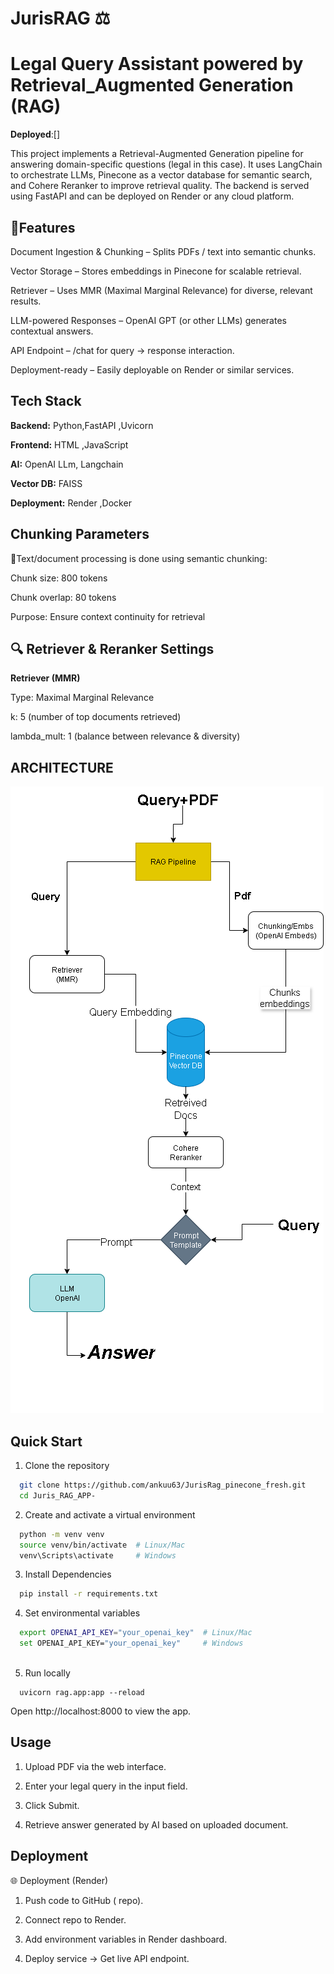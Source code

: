 # JurisRAG ⚖

# Legal Query Assistant powered by Retrieval_Augmented Generation (RAG)

**Deployed**:[]

This project implements a Retrieval-Augmented Generation pipeline for answering domain-specific questions (legal in this case). It uses LangChain to orchestrate LLMs, Pinecone as a vector database for semantic search, and Cohere Reranker to improve retrieval quality. The backend is served using FastAPI and can be deployed on Render or any cloud platform.

## 🚀Features
Document Ingestion & Chunking  – Splits PDFs / text into semantic chunks.

Vector Storage – Stores embeddings in Pinecone for scalable retrieval.

Retriever – Uses MMR (Maximal Marginal Relevance) for diverse, relevant results.

LLM-powered Responses – OpenAI GPT (or other LLMs) generates contextual answers.

API Endpoint – /chat for query → response interaction.

Deployment-ready – Easily deployable on Render or similar services.


## Tech Stack

**Backend:** Python,FastAPI ,Uvicorn

**Frontend:** HTML ,JavaScript

**AI:** OpenAI LLm, Langchain

**Vector DB:** FAISS

**Deployment:** Render ,Docker

## Chunking Parameters

📝Text/document processing is done using semantic chunking:

Chunk size: 800 tokens

Chunk overlap: 80 tokens

Purpose: Ensure context continuity for retrieval
## 🔍 Retriever & Reranker Settings
 

**Retriever (MMR)**

Type: Maximal Marginal Relevance

k: 5 (number of top documents retrieved)

lambda_mult: 1 (balance between relevance & diversity)


## ARCHITECTURE

![image alt](https://github.com/ankuu63/JurisRag_pinecone_fresh/blob/028df29bf6f7c921619df6cf0cc95921dabb5bc0/dia.drawio.png)


## Quick Start

1. Clone the repository


```bash
  git clone https://github.com/ankuu63/JurisRag_pinecone_fresh.git
  cd Juris_RAG_APP-
```

2. Create and activate a virtual environment 


```bash
  python -m venv venv
  source venv/bin/activate  # Linux/Mac
  venv\Scripts\activate     # Windows
```

3. Install Dependencies


```bash
  pip install -r requirements.txt
```

4. Set environmental variables


```bash
  export OPENAI_API_KEY="your_openai_key"  # Linux/Mac
  set OPENAI_API_KEY="your_openai_key"     # Windows
      
```

5. Run locally


```
  uvicorn rag.app:app --reload
```


Open http://localhost:8000 to view the app.



## Usage


1. Upload PDF via the web interface.


2. Enter your legal query in the input field.


3. Click Submit.


4. Retrieve answer generated by AI based on uploaded document.
## Deployment

🌐 Deployment (Render)

1. Push code to GitHub ( repo).


2. Connect repo to Render.


3. Add environment variables in Render dashboard.


4. Deploy service → Get live API endpoint.
